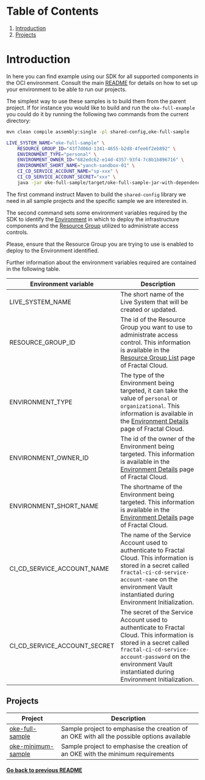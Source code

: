 # Table of Contents
1. [Introduction](#introduction)
2. [Projects](#projects)
# Introduction

In here you can find example using our SDK for all supported components in the OCI environment.
Consult the main [README](../../README.md) for details on how to set up your environment to be able to run our projects.

The simplest way to use these samples is to build them from the parent project.
If for instance you would like to build and run the `oke-full-example` you could do it by running the following two 
commands from the current directory:

```bash
mvn clean compile assembly:single -pl shared-config,oke-full-sample

LIVE_SYSTEM_NAME="oke-full-sample" \
    RESOURCE_GROUP_ID="43f7d06d-1341-4655-b2d8-4fee6f2eb892" \
    ENVIRONMENT_TYPE="personal" \
    ENVIRONMENT_OWNER_ID="682edc62-e14d-4357-93f4-7c8b1b896716" \
    ENVIRONMENT_SHORT_NAME="yanch-sandbox-01" \
    CI_CD_SERVICE_ACCOUNT_NAME="sp-xxx" \
    CI_CD_SERVICE_ACCOUNT_SECRET="xxx" \
    java -jar oke-full-sample/target/oke-full-sample-jar-with-dependencies.jar
```

The first command instruct Maven to build the `shared-config` library we need in all sample projects and the specific sample we are interested in.

The second command sets some environment variables required by the SDK to identify the [Environment](https://fractal.cloud/docs/definitions/concepts/) in which to deploy 
the infrastructure components and the [Resource Group](https://fractal.cloud/docs/definitions/concepts/) utilized to administrate access controls. 

Please, ensure that the Resource Group you are trying to use is enabled to deploy to the Environment identified.

Further information about the environment variables required are contained in the following table.

| Environment variable 	        | Description                                                                                                                                                                                                                                    |
|-------------------------------|------------------------------------------------------------------------------------------------------------------------------------------------------------------------------------------------------------------------------------------------|
| LIVE_SYSTEM_NAME    	         | The short name of the Live System that will be created or updated. 	                                                                                                                                                                           |
| RESOURCE_GROUP_ID             | The id of the Resource Group you want to use to administrate access control. This information is available in the [Resource Group List](https://fractal.cloud/resource-groups) page of Fractal Cloud.                                          |
| ENVIRONMENT_TYPE        	     | The type of the Environment being targeted, it can take the value of `personal` or `organizational`. This information is available in the [Environment Details](https://fractal.cloud/environments) page of Fractal Cloud.             	       |
| ENVIRONMENT_OWNER_ID          | The id of the owner of the Environment being targeted. This information is available in the [Environment Details](https://fractal.cloud/environments) page of Fractal Cloud.                                                                   |
| ENVIRONMENT_SHORT_NAME        | The shortname of the Environment being targeted. This information is available in the [Environment Details](https://fractal.cloud/environments) page of Fractal Cloud.                                                                         |
| CI_CD_SERVICE_ACCOUNT_NAME    | The name of the Service Account used to authenticate to Fractal Cloud. This information is stored in a secret called `fractal-ci-cd-service-account-name` on the environment Vault instantiated during Environment Initialization.         |
| CI_CD_SERVICE_ACCOUNT_SECRET  | The secret of the Service Account used to authenticate to Fractal Cloud. This information is stored in a secret called `fractal-ci-cd-service-account-password` on the environment Vault instantiated during Environment Initialization. 	 |

## Projects

| Project                                                                      	 | Description                                                                               	 |
|--------------------------------------------------------------------------------|---------------------------------------------------------------------------------------------|
| [ oke-full-sample ]( ./oke-full-sample/ )                                   	  | Sample project to emphasise the creation of an OKE with all the possible options available  |
| [ oke-minimum-sample ]( ./oke-minimum-sample/ )                              	 | Sample project to emphasise the creation of an OKE with the minimum requirements            |

#### [Go back to previous README](../../README.md)